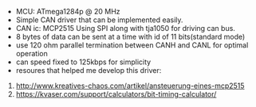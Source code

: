 - MCU: ATmega1284p @ 20 MHz
- Simple CAN driver that can be implemented easily.
- CAN ic: MCP2515 Using SPI along with tja1050 for driving can bus.
- 8 bytes of data can be sent at a time with id of 11 bits(standard mode)
- use 120 ohm parallel termination between CANH and CANL for optimal operation
- can speed fixed to 125kbps for simplicity
- resoures that helped me develop this driver: 
1. http://www.kreatives-chaos.com/artikel/ansteuerung-eines-mcp2515
2. https://kvaser.com/support/calculators/bit-timing-calculator/
